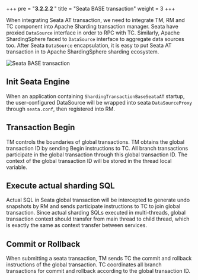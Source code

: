 +++
pre = "<b>3.2.2.2 </b>"
title = "Seata BASE transaction"
weight = 3
+++

When integrating Seata AT transaction, we need to integrate TM, RM and TC component into Apache Sharding transaction manager. 
Seata have proxied `DataSource` interface in order to RPC with TC. 
Similarly, Apache ShardingSphere faced to `DataSource` interface to aggregate data sources too. 
After Seata `DataSource` encapsulation, it is easy to put Seata AT transaction in to Apache ShardingSphere sharding ecosystem.


![Seata BASE transaction](https://shardingsphere.apache.org/document/current/img/transaction/sharding-transaciton-base-seata-at-design.png)

## Init Seata Engine

When an application containing `ShardingTransactionBaseSeataAT` startup, the user-configured DataSource will be wrapped into seata `DataSourceProxy` through `seata.conf`, then registered into RM.

## Transaction Begin

TM controls the boundaries of global transactions. TM obtains the global transaction ID by sending Begin instructions to TC. 
All branch transactions participate in the global transaction through this global transaction ID. 
The context of the global transaction ID will be stored in the thread local variable.

## Execute actual sharding SQL

Actual SQL in Seata global transaction will be intercepted to generate undo snapshots by RM and sends participate instructions to TC to join global transaction. 
Since actual sharding SQLs executed in multi-threads, global transaction context should transfer from main thread to child thread, which is exactly the same as context transfer between services.

## Commit or Rollback

When submitting a seata transaction, TM sends TC the commit and rollback instructions of the global transaction. TC coordinates all branch transactions for commit and rollback according to the global transaction ID.
